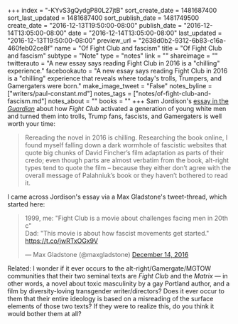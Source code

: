 +++
index = "-KYvS3gQydgP80L27jtB"
sort_create_date = 1481687400
sort_last_updated = 1481687400
sort_publish_date = 1481749500
create_date = "2016-12-13T19:50:00-08:00"
publish_date = "2016-12-14T13:05:00-08:00"
date = "2016-12-14T13:05:00-08:00"
last_updated = "2016-12-13T19:50:00-08:00"
preview_url = "2638d0b2-9312-6b83-c16a-460feb02ce8f"
name = "Of Fight Club and fascism"
title = "Of Fight Club and fascism"
subtype = "Note"
type = "notes"
link = ""
shareimage = ""
twitterauto = "A new essay says reading Fight Club in 2016 is a \"chilling\" experience."
facebookauto = "A new essay says reading Fight Club in 2016 is a \"chilling\" experience that reveals where today's trolls, Trumpers, and Gamergaters were born."
make_image_tweet = "False"
notes_byline = ["writers/paul-constant.md"]
notes_tags = ["notes/of-fight-club-and-fascism.md"]
notes_about = ""
books = ""
+++
Sam Jordison's [essay in the *Guardian*](https://www.theguardian.com/books/booksblog/2016/dec/13/fight-clubs-dark-fantasies-reality-chuck-palahniuk) about how *Fight Club* activated a generation of young white men and turned them into trolls, Trump fans, fascists, and Gamergaters is well worth your time:

<blockquote>Rereading the novel in 2016 is chilling. Researching the book online, I found myself falling down a dark wormhole of fascistic websites that quote big chunks of David Fincher’s film adaptation as parts of their credo; even though parts are almost verbatim from the book, alt-right types tend to quote the film – because they either don’t agree with the overall message of Palahniuk’s book or they haven’t bothered to read it.</blockquote>

I came across Jordison's essay via a Max Gladstone's tweet-thread, which started here:

<blockquote class="twitter-tweet" data-lang="en"><p lang="en" dir="ltr">1999, me: &quot;Fight Club is a movie about challenges facing men in 20th c&quot;<br>Dad: &quot;This movie is about how fascist movements get started.&quot; <a href="https://t.co/jwRTxOGx9V">https://t.co/jwRTxOGx9V</a></p>&mdash; Max Gladstone (@maxgladstone) <a href="https://twitter.com/maxgladstone/status/808832620465455104">December 14, 2016</a></blockquote>

Related: I wonder if it ever occurs to the alt-right/Gamergate/MGTOW communities that their two seminal texts are *Fight Club* and the *Matrix* — in other words, a novel about toxic masculinity by a gay Portland author, and a film by diversity-loving transgender writer/directors? Does it ever occur to them that their entire ideology is based on a misreading of the surface elements of those two texts? If they were to realize this, do you think it would bother them at all?